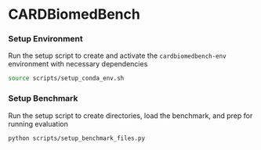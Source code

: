 # CARDBiomedBench

### Setup Environment

Run the setup script to create and activate the `cardbiomedbench-env` environment with necessary dependencies

   ```bash
   source scripts/setup_conda_env.sh
   ```

### Setup Benchmark

Run the setup script to create directories, load the benchmark, and prep for running evaluation

   ```bash
   python scripts/setup_benchmark_files.py
   ```